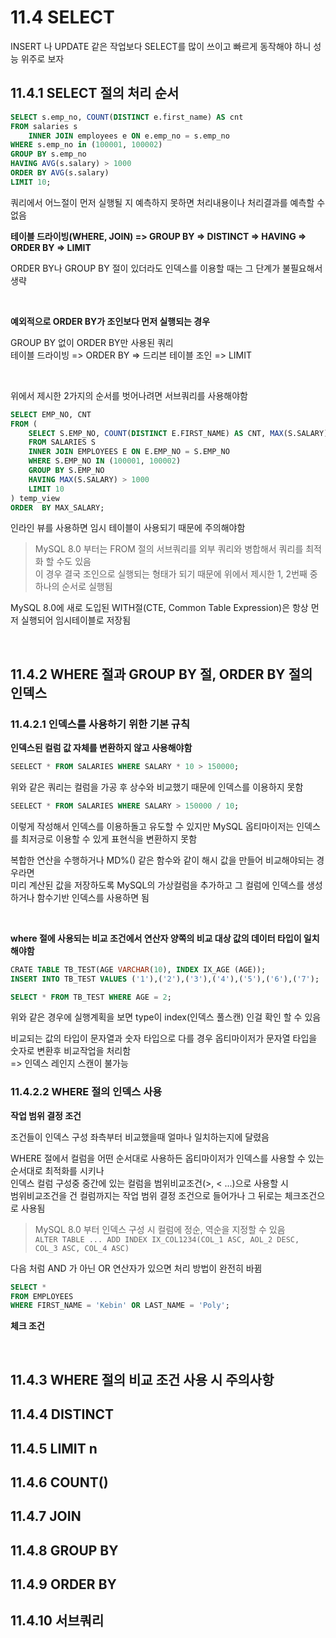 # 11.4 SELECT

INSERT 나 UPDATE 같은 작업보다 SELECT를 많이 쓰이고 빠르게 동작해야 하니 성능 위주로 보자

## 11.4.1 SELECT 절의 처리 순서

```SQL
SELECT s.emp_no, COUNT(DISTINCT e.first_name) AS cnt
FROM salaries s
	INNER JOIN employees e ON e.emp_no = s.emp_no
WHERE s.emp_no in (100001, 100002)
GROUP BY s.emp_no
HAVING AVG(s.salary) > 1000
ORDER BY AVG(s.salary)
LIMIT 10;
```

쿼리에서 어느절이 먼저 실행될 지 예측하지 못하면 처리내용이나 처리결과를 예측할 수 없음

**테이블 드라이빙(WHERE, JOIN) => GROUP BY => DISTINCT => HAVING => ORDER BY => LIMIT**

ORDER BY나 GROUP BY 절이 있더라도 인덱스를 이용할 때는 그 단계가 불필요해서 생략

<br>

**예외적으로 ORDER BY가 조인보다 먼저 실행되는 경우**

GROUP BY 없이 ORDER BY만 사용된 쿼리<br>
테이블 드라이빙 => ORDER BY => 드리븐 테이블 조인 => LIMIT

<br>

위에서 제시한 2가지의 순서를 벗어나려면 서브쿼리를 사용해야함

```SQL
SELECT EMP_NO, CNT
FROM (
	SELECT S.EMP_NO, COUNT(DISTINCT E.FIRST_NAME) AS CNT, MAX(S.SALARY) AS MAX_SALARY
    FROM SALARIES S
    INNER JOIN EMPLOYEES E ON E.EMP_NO = S.EMP_NO
    WHERE S.EMP_NO IN (100001, 100002)
    GROUP BY S.EMP_NO
    HAVING MAX(S.SALARY) > 1000
    LIMIT 10
) temp_view
ORDER  BY MAX_SALARY;
```

인라인 뷰를 사용하면 임시 테이블이 사용되기 때문에 주의해야함

> MySQL 8.0 부터는 FROM 절의 서브쿼리를 외부 쿼리와 병합해서 쿼리를 최적화 할 수도 있음<br>
> 이 경우 결국 조인으로 실행되는 형태가 되기 때문에 위에서 제시한 1, 2번째 중 하나의 순서로 실행됨


MySQL 8.0에 새로 도입된 WITH절(CTE, Common Table Expression)은 항상 먼저 실행되어 임시테이블로 저장됨

<br>

## 11.4.2 WHERE 절과 GROUP BY 절, ORDER BY 절의 인덱스

### 11.4.2.1 인덱스를 사용하기 위한 기본 규칙

**인덱스된 컬럼 값 자체를 변환하지 않고 사용해야함**

```sql
SEELECT * FROM SALARIES WHERE SALARY * 10 > 150000;
```

위와 같은 쿼리는 컬럼을 가공 후 상수와 비교했기 때문에 인덱스를 이용하지 못함

```SQL
SEELECT * FROM SALARIES WHERE SALARY > 150000 / 10;
```

이렇게 작성해서 인덱스를 이용하돌고 유도할 수 있지만  MySQL 옵티마이저는 인덱스를 최저긍로 이용할 수 있게 표현식을 변환하지 못함

복합한 연산을 수행하거나 MD%() 같은 함수와 같이 해시 값을 만들어 비교해야되는 경우라면<br>
미리 계산된 값을 저장하도록 MySQL의 가상컬럼을 추가하고 그 컬럼에 인덱스를 생성하거나 함수기반 인덱스를 사용하면 됨

<br>

**where 절에 사용되는 비교 조건에서 연산자 양쪽의 비교 대상 값의 데이터 타입이 일치해야함**

```sql
CRATE TABLE TB_TEST(AGE VARCHAR(10), INDEX IX_AGE (AGE));
INSERT INTO TB_TEST VALUES ('1'),('2'),('3'),('4'),('5'),('6'),('7');

SELECT * FROM TB_TEST WHERE AGE = 2;
```

위와 같은 경우에 실행계획을 보면 type이 index(인덱스 풀스캔) 인걸 확인 할 수 있음

비교되는 값의 타입이 문자열과 숫자 타입으로 다를 경우 옵티마이저가 문자열 타입을 숫자로 변환후 비교작업을 처리함<br>
=> 인덱스 레인지 스캔이 불가능

### 11.4.2.2 WHERE 절의 인덱스 사용

**작업 범위 결정 조건**

조건들이 인덱스 구성 좌측부터 비교했을때 얼마나 일치하는지에 달렸음

WHERE 절에서 컬럼을 어떤 순서대로 사용하든 옵티마이저가 인덱스를 사용할 수 있는 순서대로 최적화를 시키나<br>
인덱스 컬럼 구성중 중간에 있는 컬럼을 범위비교조건(>, < ...)으로 사용할 시 <br>
범위비교조건을 건 컬럼까지는 작업 범위 결정 조건으로 들어가나 그 뒤로는 체크조건으로 사용됨

> MySQL 8.0 부터 인덱스 구성 시 컬럼에 정순, 역순을 지정할 수 있음<br>
> ``ALTER TABLE ... ADD INDEX IX_COL1234(COL_1 ASC, AOL_2 DESC, COL_3 ASC, COL_4 ASC)``

다음 처럼 AND 가 아닌 OR 연산자가 있으면 처리 방법이 완전히 바뀜

```SQL
SELECT *
FROM EMPLOYEES
WHERE FIRST_NAME = 'Kebin' OR LAST_NAME = 'Poly';
```

**체크 조건**

<br>

## 11.4.3 WHERE 절의 비교 조건 사용 시 주의사항

## 11.4.4 DISTINCT

## 11.4.5 LIMIT n

## 11.4.6 COUNT()

## 11.4.7 JOIN

## 11.4.8 GROUP BY

## 11.4.9 ORDER BY

## 11.4.10 서브쿼리
